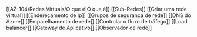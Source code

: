 [[AZ-104/Redes Virtuais/O que é|O que é]]
[[Sub-Redes]]
[[Criar uma rede virtual]]
[[Endereçamento de Ip]]
[[Grupos de segurança de rede]]
[[DNS do Azure]]
[[Emparelhamento de rede]]
[[Controlar o fluxo de tráfego]]
[[Load balancer]]
[[Gateway de Aplicativo]]
[[Observador de rede]]









